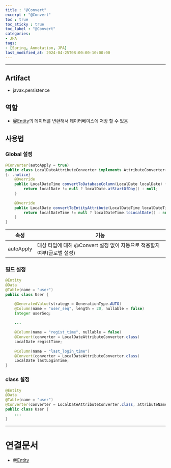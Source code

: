 ```yaml
---
title : "@Convert"
excerpt : "@Convert"
toc : true
toc_sticky : true
toc_label : "@Convert"
categories:
- JPA
tags:
- [Spring, Annotation, JPA]
last_modified_at: 2024-04-25T08:00:00-10:00:00
---
```

  
---
  
## Artifact
- javax.persistence
  
## 역할
- [@Entity](../../jpa/jpa-@Entity)의 데이터를 변환해서 데이터베이스에 저장 할 수 있음
  
## 사용법
  
### Global 설정
  
```java
@Converter(autoApply = true)  
public class LocalDateAttributeConverter implements AttributeConverter<LocalDate, LocalDateTime> {   
{: .notice}  
    @Override  
    public LocalDateTime convertToDatabaseColumn(LocalDate localDate) {  
        return localDate != null ? localDate.atStartOfDay() : null;  
    }  
  
    @Override  
    public LocalDate convertToEntityAttribute(LocalDateTime localDateTime) {  
        return localDateTime != null ? localDateTime.toLocalDate() : null;  
    }  
}
```

| 속성        | 기능                                            |
| --------- | --------------------------------------------- |
| autoApply | 대상 타입에 대해 @Convert 설정 없이 자동으로 적용할지 여부(글로벌 설정) |
  
### 필드 설정
  
```java
@Entity  
@Data  
@Table(name = "user")  
public class User {  

    @GeneratedValue(strategy = GenerationType.AUTO)  
    @Column(name = "user_seq", length = 20, nullable = false)  
    Integer userSeq;  
	
	...
  
    @Column(name = "regist_time", nullable = false)  
    @Convert(converter = LocalDateAttributeConverter.class)  
    LocalDate registTime;  
  
    @Column(name = "last_login_time")  
    @Convert(converter = LocalDateAttributeConverter.class)  
    LocalDate lastLoginTime;  
}

```
  
### class 설정
  
```java
@Entity  
@Data  
@Table(name = "user")
@Converter(converter = LocalDateAttributeConverter.class, attributeName = "registTime") 
public class User {  
	...
}
```

---
  
# 연결문서
- [@Entity](../../jpa/jpa-@Entity)